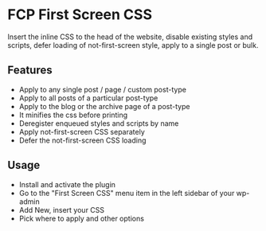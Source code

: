# FCP First Screen CSS

Insert the inline CSS to the head of the website, disable existing styles and scripts, defer loading of not-first-screen style, apply to a single post or bulk.

## Features

* Apply to any single post / page / custom post-type
* Apply to all posts of a particular post-type
* Apply to the blog or the archive page of a post-type
* It minifies the css before printing
* Deregister enqueued styles and scripts by name
* Apply not-first-screen CSS separately
* Defer the not-first-screen CSS loading

## Usage

* Install and activate the plugin
* Go to the "First Screen CSS" menu item in the left sidebar of your wp-admin
* Add New, insert your CSS
* Pick where to apply and other options